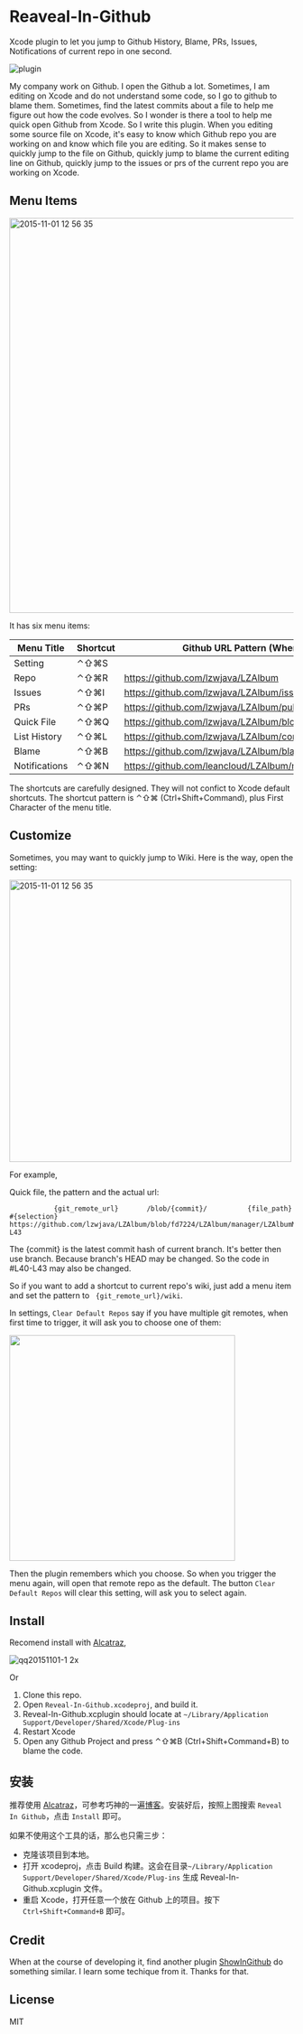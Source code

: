 # Reaveal-In-Github

Xcode plugin to let you jump to Github History, Blame, PRs, Issues, Notifications of current repo in one second.

![plugin](https://cloud.githubusercontent.com/assets/5022872/10867703/96e980be-80ab-11e5-9aaa-a06ef476b7f7.gif)

My company work on Github. I open the Github a lot. Sometimes, I am editing on Xcode and do not understand some code, so I go to github to blame them. Sometimes, find the latest commits about a file to help me figure out how the code evolves. So I wonder is there a tool to help me quick open Github from Xcode. So I write this plugin. When you editing some source file on Xcode, it's easy to know which Github repo you are working on and know which file you are editing. So it makes sense to quickly jump to the file on Github, quickly jump to blame the current editing line on Github, quickly jump to the issues or prs of the current repo you are working on Xcode.

## Menu Items

<img width="700" alt="2015-11-01 12 56 35" src="https://cloud.githubusercontent.com/assets/5022872/10864813/5df3f05e-8034-11e5-9f3e-03ae3fbc3cfc.png">

It has six menu items:

 Menu Title     | Shortcut              | Github URL Pattern (When I'm editing LZAlbumManager.m Line 40)               
----------------|-----------------------|----------------------------------
 Setting	    |⌃⇧⌘S |
 Repo           |⌃⇧⌘R | https://github.com/lzwjava/LZAlbum
 Issues         |⌃⇧⌘I | https://github.com/lzwjava/LZAlbum/issues
 PRs            |⌃⇧⌘P | https://github.com/lzwjava/LZAlbum/pulls
 Quick File     |⌃⇧⌘Q | https://github.com/lzwjava/LZAlbum/blob/fd7224/LZAlbum/manager/LZAlbumManager.m#L40
 List History   |⌃⇧⌘L | https://github.com/lzwjava/LZAlbum/commits/fd7224/LZAlbum/manager/LZAlbumManager.m
 Blame          |⌃⇧⌘B | https://github.com/lzwjava/LZAlbum/blame/fd7224/LZAlbum/manager/LZAlbumManager.m#L40
 Notifications  |⌃⇧⌘N | https://github.com/leancloud/LZAlbum/notifications?all=1

The shortcuts are carefully designed. They will not confict to Xcode default shortcuts. The shortcut pattern is ⌃⇧⌘ (Ctrl+Shift+Command), plus First Character of the menu title. 

## Customize

Sometimes, you may want to quickly jump to Wiki. Here is the way, open the setting:

<img width="500" alt="2015-11-01 12 56 35" src="https://cloud.githubusercontent.com/assets/5022872/10864939/fa83f286-8037-11e5-97d7-e9549485b11d.png">

For example, 

Quick file, the pattern and the actual url:

```
           {git_remote_url}       /blob/{commit}/          {file_path}         #{selection}    
https://github.com/lzwjava/LZAlbum/blob/fd7224/LZAlbum/manager/LZAlbumManager.m#L40-L43
```

The {commit} is the latest commit hash of current branch. It's better then use branch. Because branch's HEAD may be changed. So the code in #L40-L43 may also be changed.

So if you want to add a shortcut to current repo's wiki, just add a menu item and set the pattern to ` {git_remote_url}/wiki`.

In settings, `Clear Default Repos` say if you have multiple git remotes, when first time to trigger, it will ask you to choose one of them:

<img width="400" src="https://cloud.githubusercontent.com/assets/5022872/10865120/5794994a-803c-11e5-9527-965f7e617e8f.png">

Then the plugin remembers which you choose. So when you trigger the menu again, will open that remote repo as the default. The button `Clear Default Repos` will clear this setting, will ask you to select again.

## Install

Recomend install with [Alcatraz](http://alcatraz.io/),

![qq20151101-1 2x](https://cloud.githubusercontent.com/assets/5022872/10867743/0ce351c6-80ae-11e5-82e2-f740887153f7.jpg)

Or

1. Clone this repo.
2. Open `Reveal-In-Github.xcodeproj`, and build it.
3. Reveal-In-Github.xcplugin should locate at `~/Library/Application Support/Developer/Shared/Xcode/Plug-ins`
4. Restart Xcode
5. Open any Github Project and press ⌃⇧⌘B (Ctrl+Shift+Command+B) to blame the code.

## 安装

推荐使用 [Alcatraz](http://alcatraz.io/)，可参考巧神的一遍[博客](http://blog.devtang.com/blog/2014/03/05/use-alcatraz-to-manage-xcode-plugins/)。安装好后，按照上图搜索 `Reveal In Github`，点击 `Install` 即可。

如果不使用这个工具的话，那么也只需三步：

* 克隆该项目到本地。
* 打开 xcodeproj，点击 Build 构建。这会在目录`~/Library/Application Support/Developer/Shared/Xcode/Plug-ins` 生成 Reveal-In-Github.xcplugin 文件。
* 重启 Xcode，打开任意一个放在 Github 上的项目。按下 `Ctrl+Shift+Command+B` 即可。

## Credit

When at the course of developing it, find another plugin [ShowInGithub](https://github.com/larsxschneider/ShowInGitHub) do something similar. I learn some techique from it. Thanks for that.

## License

MIT
